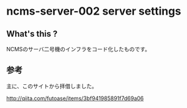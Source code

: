 # ncms-server-002 server settings

## What's this ?

NCMSのサーバ二号機のインフラをコード化したものです。

## 参考

主に、このサイトから拝借しました。

http://qiita.com/futoase/items/3bf941985891f7d69a06
